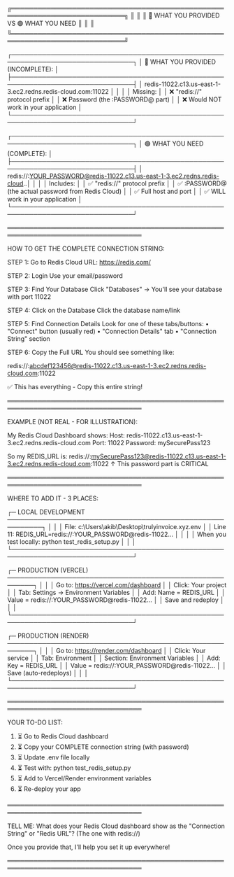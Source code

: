 ╔════════════════════════════════════════════════════════════════════════════╗
║                                                                            ║
║             🔴 WHAT YOU PROVIDED VS 🟢 WHAT YOU NEED                      ║
║                                                                            ║
╚════════════════════════════════════════════════════════════════════════════╝

┌──────────────────────────────────────────────────────────────────────────────┐
│ 🔴 WHAT YOU PROVIDED (INCOMPLETE):                                          │
├──────────────────────────────────────────────────────────────────────────────┤
│ redis-11022.c13.us-east-1-3.ec2.redns.redis-cloud.com:11022                │
│                                                                              │
│ Missing:                                                                     │
│  ❌ "redis://" protocol prefix                                              │
│  ❌ Password (the :PASSWORD@ part)                                          │
│  ❌ Would NOT work in your application                                      │
└──────────────────────────────────────────────────────────────────────────────┘

┌──────────────────────────────────────────────────────────────────────────────┐
│ 🟢 WHAT YOU NEED (COMPLETE):                                               │
├──────────────────────────────────────────────────────────────────────────────┤
│ redis://:YOUR_PASSWORD@redis-11022.c13.us-east-1-3.ec2.redns.redis-cloud..│
│                                                                              │
│ Includes:                                                                    │
│  ✅ "redis://" protocol prefix                                              │
│  ✅ :PASSWORD@ (the actual password from Redis Cloud)                       │
│  ✅ Full host and port                                                      │
│  ✅ WILL work in your application                                           │
└──────────────────────────────────────────────────────────────────────────────┘

═════════════════════════════════════════════════════════════════════════════════

HOW TO GET THE COMPLETE CONNECTION STRING:

STEP 1: Go to Redis Cloud
  URL: https://redis.com/

STEP 2: Login
  Use your email/password

STEP 3: Find Your Database
  Click "Databases" → You'll see your database with port 11022

STEP 4: Click on the Database
  Click the database name/link

STEP 5: Find Connection Details
  Look for one of these tabs/buttons:
  • "Connect" button (usually red)
  • "Connection Details" tab
  • "Connection String" section

STEP 6: Copy the Full URL
  You should see something like:
  
  redis://:abcdef123456@redis-11022.c13.us-east-1-3.ec2.redns.redis-cloud.com:11022

  ✅ This has everything - Copy this entire string!

═════════════════════════════════════════════════════════════════════════════════

EXAMPLE (NOT REAL - FOR ILLUSTRATION):

My Redis Cloud Dashboard shows:
  Host: redis-11022.c13.us-east-1-3.ec2.redns.redis-cloud.com
  Port: 11022
  Password: mySecurePass123

So my REDIS_URL is:
  redis://:mySecurePass123@redis-11022.c13.us-east-1-3.ec2.redns.redis-cloud.com:11022
                ↑
           This password part is CRITICAL

═════════════════════════════════════════════════════════════════════════════════

WHERE TO ADD IT - 3 PLACES:

┌─ LOCAL DEVELOPMENT ──────────────────────────────────────────────────────────┐
│                                                                              │
│ File: c:\Users\akib\Desktop\trulyinvoice.xyz\.env                            │
│ Line 11: REDIS_URL=redis://:YOUR_PASSWORD@redis-11022...                   │
│                                                                              │
│ When you test locally: python test_redis_setup.py                           │
│                                                                              │
└──────────────────────────────────────────────────────────────────────────────┘

┌─ PRODUCTION (VERCEL) ────────────────────────────────────────────────────────┐
│                                                                              │
│ Go to: https://vercel.com/dashboard                                         │
│ Click: Your project                                                         │
│ Tab: Settings → Environment Variables                                       │
│ Add: Name = REDIS_URL                                                       │
│      Value = redis://:YOUR_PASSWORD@redis-11022...                          │
│ Save and redeploy                                                           │
│                                                                              │
└──────────────────────────────────────────────────────────────────────────────┘

┌─ PRODUCTION (RENDER) ────────────────────────────────────────────────────────┐
│                                                                              │
│ Go to: https://render.com/dashboard                                         │
│ Click: Your service                                                         │
│ Tab: Environment                                                            │
│ Section: Environment Variables                                              │
│ Add: Key = REDIS_URL                                                        │
│      Value = redis://:YOUR_PASSWORD@redis-11022...                          │
│ Save (auto-redeploys)                                                       │
│                                                                              │
└──────────────────────────────────────────────────────────────────────────────┘

═════════════════════════════════════════════════════════════════════════════════

YOUR TO-DO LIST:

1. ⏳ Go to Redis Cloud dashboard
2. ⏳ Copy your COMPLETE connection string (with password)
3. ⏳ Update .env file locally
4. ⏳ Test with: python test_redis_setup.py
5. ⏳ Add to Vercel/Render environment variables
6. ⏳ Re-deploy your app

═════════════════════════════════════════════════════════════════════════════════

TELL ME:
What does your Redis Cloud dashboard show as the "Connection String" or 
"Redis URL"? (The one with redis://)

Once you provide that, I'll help you set it up everywhere!

═════════════════════════════════════════════════════════════════════════════════
